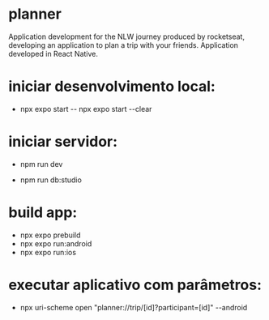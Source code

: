 # planner
Application development for the NLW journey produced by rocketseat, developing an application to plan a trip with your friends.  Application developed in React Native.


# iniciar desenvolvimento local:
- npx expo start 
-- npx expo start --clear

# iniciar servidor:
- npm run dev

- npm run db:studio

# build app:
- npx expo prebuild
- npx expo run:android 
- npx expo run:ios

# executar aplicativo com parâmetros:
- npx uri-scheme open "planner://trip/[id]?participant=[id]" --android 